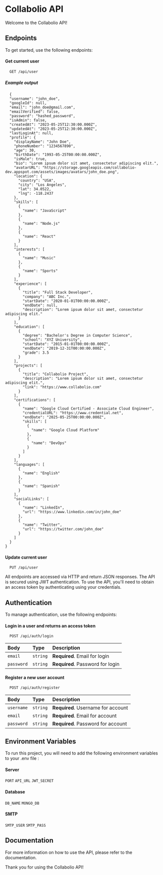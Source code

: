 # Collabolio API

Welcome to the Collabolio API!

## Endpoints

To get started, use the following endpoints:

#### Get current user

```http
  GET /api/user
```

##### Example output

```http
  {
  "username": "john_doe",
  "googleId": null,
  "email": "john_doe@gmail.com",
  "emailVerified": false,
  "password": "hashed_password",
  "isAdmin": false,
  "createdAt": "2023-05-25T12:30:00.000Z",
  "updatedAt": "2023-05-25T12:30:00.000Z",
  "lastLoginAt": null,
  "profile": {
    "displayName": "John Doe",
    "phoneNumber": "1234567890",
    "age": 30,
    "birthDate": "1993-05-25T00:00:00.000Z",
    "isMale": true,
    "bio": "Lorem ipsum dolor sit amet, consectetur adipiscing elit.",
    "avatarURL": "https://storage.googleapis.com/collabolio-dev.appspot.com/assets/images/avatars/john_doe.png",
    "location": {
      "country": "USA",
      "city": "Los Angeles",
      "lat": 34.0522,
      "lng": -118.2437
    },
    "skills": [
      {
        "name": "JavaScript"
      },
      {
        "name": "Node.js"
      },
      {
        "name": "React"
      }
    ],
    "interests": [
      {
        "name": "Music"
      },
      {
        "name": "Sports"
      }
    ],
    "experience": [
      {
        "title": "Full Stack Developer",
        "company": "ABC Inc.",
        "startDate": "2020-01-01T00:00:00.000Z",
        "endDate": null,
        "description": "Lorem ipsum dolor sit amet, consectetur adipiscing elit."
      }
    ],
    "education": [
      {
        "degree": "Bachelor's Degree in Computer Science",
        "school": "XYZ University",
        "startDate": "2015-01-01T00:00:00.000Z",
        "endDate": "2019-12-31T00:00:00.000Z",
        "grade": 3.5
      }
    ],
    "projects": [
      {
        "title": "Collabolio Project",
        "description": "Lorem ipsum dolor sit amet, consectetur adipiscing elit.",
        "link": "https://www.collabolio.com"
      }
    ],
    "certifications": [
      {
        "name": "Google Cloud Certified - Associate Cloud Engineer",
        "credentialURL": "https://www.credential.net",
        "endDate": "2025-05-25T00:00:00.000Z",
        "skills": [
          {
            "name": "Google Cloud Platform"
          },
          {
            "name": "DevOps"
          }
        ]
      }
    ],
    "languages": [
      {
        "name": "English"
      },
      {
        "name": "Spanish"
      }
    ],
    "socialLinks": [
      {
        "name": "LinkedIn",
        "url": "https://www.linkedin.com/in/john_doe"
      },
      {
        "name": "Twitter",
        "url": "https://twitter.com/john_doe"
      }
    ]
  }
}
```

#### Update current user

```http
  PUT /api/user
```

All endpoints are accessed via HTTP and return JSON responses. The API is secured using JWT authentication. To use the API, you'll need to obtain an access token by authenticating using your credentials.

## Authentication

To manage authentication, use the following endpoints:

#### Login in a user and returns an access token

```http
  POST /api/auth/login
```

| Body       | Type     | Description                      |
| :--------- | :------- | :------------------------------- |
| `email`    | `string` | **Required**. Email for login    |
| `password` | `string` | **Required**. Password for login |

#### Register a new user account

```http
  POST /api/auth/register
```

| Body       | Type     | Description                        |
| :--------- | :------- | :--------------------------------- |
| `username` | `string` | **Required**. Username for account |
| `email`    | `string` | **Required**. Email for account    |
| `password` | `string` | **Required**. Password for account |

## Environment Variables

To run this project, you will need to add the following environment variables to your .env file :

#### Server

`PORT`
`API_URL`
`JWT_SECRET`

#### Database

`DB_NAME`
`MONGO_DB`

#### SMTP

`SMTP_USER`
`SMTP_PASS`

## Documentation

For more information on how to use the API, please refer to the documentation.

Thank you for using the Collabolio API!
